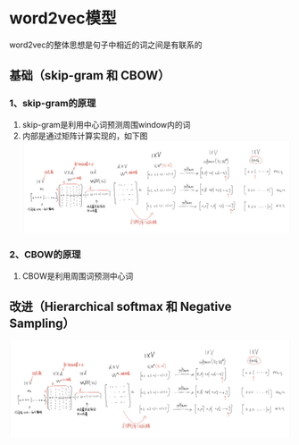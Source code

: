 # word2vec模型
word2vec的整体思想是句子中相近的词之间是有联系的
## 基础（skip-gram 和 CBOW）
### 1、skip-gram的原理
1. skip-gram是利用中心词预测周围window内的词  
2. 内部是通过矩阵计算实现的，如下图
![skip-gram](https://github.com/qiaomengrui/NLP-word2vec-model/blob/master/pic/skip-gram.png)  
### 2、CBOW的原理
1. CBOW是利用周围词预测中心词
## 改进（Hierarchical softmax 和 Negative Sampling）
![skip-gram](pic/skip-gram.png)  

